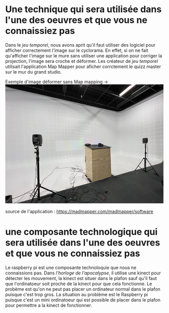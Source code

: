 # Une technique qui sera utilisée dans l'une des oeuvres et que vous ne connaissiez pas
Dans le *jeu temporel*, nous avons aprit qu'il faut utiliser des logiciel pour afficher correctement l'image sur le cyclorama. En effet, si on ne fait qu'afficher l'image sur le mure sans utiliser une application pour corriger la projection, l'image sera croche et déformer. Les créateur de *jeu temporel* utilisait l'application Map Mapper pour aficher corrctement le quizz master sur le mur du grand studio.

Exemple d'image déformer sans Map mapping ->
![image projecter déformer](media/image_map_mapping_deformer.jpeg)

source de l'application : https://madmapper.com/madmapper/software 
# une composante technologique qui sera utilisée dans l'une des oeuvres et que vous ne connaissiez pas
Le raspberry pi est une composante technoloquie que nous ne connaissions pas. Dans *l'horloge de l'apocalypse*, il utilise une kinect pour détecter les mouvement, la kinect est situer dans le plafon sauf qu'il faut que l'ordinatoeur soit proche de la kinect pour que cela fonctionne. Le probème est qu'on ne peut pas placer un ordinateur normal dans le plafon puisque c'est trop gros. La situation au problème est le Raspberry pi puisque c'est un mini ordinatoeur qui est possible de placer dans le plafon pour permettre a la kinect de fonctionner.



